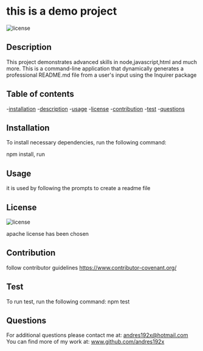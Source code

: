 # this is a demo project

  ![license](https://img.shields.io/badge/license-apache-brightgreen)

  ## Description
  This project demonstrates advanced skills in node,javascript,html and much more. This is a command-line application that dynamically generates a professional README.md file from a user's input using the Inquirer package

  ## Table of contents

  -[installation](#installation)
  -[description](#description)
  -[usage](#usage)
  -[license](#license)
  -[contribution](#contribution)
  -[test](#test)
  -[questions](#questions)

  ## Installation
  To install necessary dependencies, run the following command:
  
  npm install, run
  
  ## Usage
  it is used by following the prompts to create a readme file

  ## License
  
  ![license](https://img.shields.io/badge/license-apache-brightgreen)

  apache license has been chosen

  ## Contribution
  follow contributor guidelines https://www.contributor-covenant.org/

  ## Test
  To run test, run the following command:
  npm test

  ## Questions

  For additional questions please contact me at: andres192x@hotmail.com
  You can find more of my work at: www.github.com/andres192x
    
